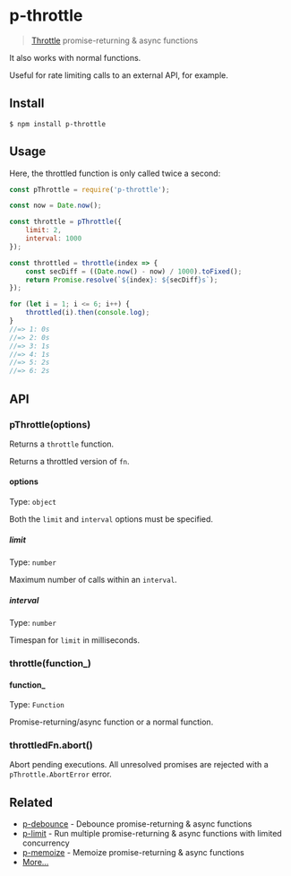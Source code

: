 # p-throttle

> [Throttle](https://css-tricks.com/debouncing-throttling-explained-examples/) promise-returning & async functions

It also works with normal functions.

Useful for rate limiting calls to an external API, for example.

## Install

```
$ npm install p-throttle
```

## Usage

Here, the throttled function is only called twice a second:

```js
const pThrottle = require('p-throttle');

const now = Date.now();

const throttle = pThrottle({
	limit: 2,
	interval: 1000
});

const throttled = throttle(index => {
	const secDiff = ((Date.now() - now) / 1000).toFixed();
	return Promise.resolve(`${index}: ${secDiff}s`);
});

for (let i = 1; i <= 6; i++) {
	throttled(i).then(console.log);
}
//=> 1: 0s
//=> 2: 0s
//=> 3: 1s
//=> 4: 1s
//=> 5: 2s
//=> 6: 2s
```

## API

### pThrottle(options)

Returns a `throttle` function.

Returns a throttled version of `fn`.

#### options

Type: `object`

Both the `limit` and `interval` options must be specified.

##### limit

Type: `number`

Maximum number of calls within an `interval`.

##### interval

Type: `number`

Timespan for `limit` in milliseconds.

### throttle(function_)

#### function_

Type: `Function`

Promise-returning/async function or a normal function.

### throttledFn.abort()

Abort pending executions. All unresolved promises are rejected with a `pThrottle.AbortError` error.

## Related

- [p-debounce](https://github.com/sindresorhus/p-debounce) - Debounce promise-returning & async functions
- [p-limit](https://github.com/sindresorhus/p-limit) - Run multiple promise-returning & async functions with limited concurrency
- [p-memoize](https://github.com/sindresorhus/p-memoize) - Memoize promise-returning & async functions
- [More…](https://github.com/sindresorhus/promise-fun)

